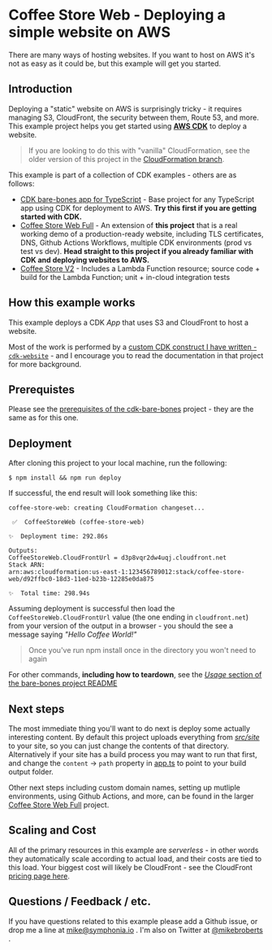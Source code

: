 # Coffee Store Web - Deploying a simple website on AWS

There are many ways of hosting websites. If you want to host on AWS it's not as easy as it could be, but this example
will get you started.

## Introduction

Deploying a "static" website on AWS is surprisingly tricky - it requires managing S3, CloudFront, the security between them, Route 53, and more. This example project helps you get started using [**AWS CDK**](https://docs.aws.amazon.com/cdk/v2/guide/home.html) to deploy a website.

> If you are looking to do this with "vanilla" CloudFormation, see the older version of this project in the [CloudFormation branch](https://github.com/symphoniacloud/coffee-store-web/tree/cloudformation-version).

This example is part of a collection of CDK examples - others are as follows:

* [CDK bare-bones app for TypeScript](https://github.com/symphoniacloud/cdk-bare-bones) - Base project for any TypeScript app using CDK for deployment to AWS. **Try this first if you are getting started with CDK.**
* [Coffee Store Web Full](https://github.com/symphoniacloud/coffee-store-web-demo) - An extension of **this project** that is a real working demo of a production-ready website, including TLS certificates, DNS, Github Actions Workflows, multiple CDK environments (prod vs test vs dev). **Head straight to this project if you already familiar with CDK and deploying websites to AWS.** 
* [Coffee Store V2](https://github.com/symphoniacloud/coffee-store-v2) - Includes a Lambda Function resource; source code + build for the Lambda Function; unit + in-cloud integration tests

## How this example works

This example deploys a CDK _App_ that uses S3 and CloudFront to host a website.

Most of the work is performed by a [custom CDK construct I have written - `cdk-website`](https://github.com/symphoniacloud/cdk-website) - and I encourage you to read the documentation in that project for more background.

## Prerequistes

Please see the [prerequisites of the cdk-bare-bones](https://github.com/symphoniacloud/cdk-bare-bones#prerequisites) project - they are the same as for this one.

## Deployment

After cloning this project to your local machine, run the following:

```shell
$ npm install && npm run deploy
```

If successful, the end result will look something like this:

```shell
coffee-store-web: creating CloudFormation changeset...

 ✅  CoffeeStoreWeb (coffee-store-web)

✨  Deployment time: 292.86s

Outputs:
CoffeeStoreWeb.CloudFrontUrl = d3p8vqr2dw4uqj.cloudfront.net
Stack ARN:
arn:aws:cloudformation:us-east-1:123456789012:stack/coffee-store-web/d92ffbc0-18d3-11ed-b23b-12285e0da875

✨  Total time: 298.94s

```

Assuming deployment is successful then load the `CoffeeStoreWeb.CloudFrontUrl` value (the one ending in `cloudfront.net`) from your version of the output in a browser - you should the see a message saying _"Hello Coffee World!"_ 

> Once you've run npm install once in the directory you won't need to again

For other commands, **including how to teardown**, see the [_Usage_ section of the bare-bones project README](https://github.com/symphoniacloud/cdk-bare-bones#usage)

## Next steps

The most immediate thing you'll want to do next is deploy some actually interesting content. By default this project uploads everything from [_src/site_](src/site) to your site, so you can just change the contents of that directory. Alternatively if your site has a build process you may want to run that first, and change the `content` -> `path` property in [app.ts](src/cdk/app.ts) to point to your build output folder.

Other next steps including custom domain names, setting up mutliple environments, using Github Actions, and more, can be found in the larger [Coffee Store Web Full](https://github.com/symphoniacloud/coffee-store-web-demo) project.

## Scaling and Cost

All of the primary resources in this example are _serverless_ - in other words they automatically scale according to
actual load, and their costs are tied to this load. Your biggest cost will likely be CloudFront - see the CloudFront
[pricing page here](https://aws.amazon.com/cloudfront/pricing/).


## Questions / Feedback / etc.

If you have questions related to this example please add a Github issue, or drop me a line
at [mike@symphonia.io](mailto:mike@symphonia.io) . I'm also on Twitter
at [@mikebroberts](https://twitter.com/mikebroberts) .
